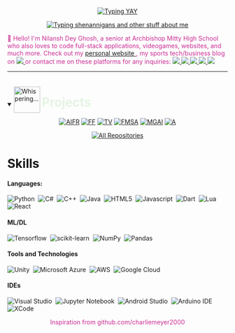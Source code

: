 <br>



<p align="center">
    <a href="https://github.com/ndg24"><img src="https://readme-typing-svg.demolab.com/?font=Fira+Code&pause=1000&color=ca2c92&center=true&size=50&vCenter=true&repeat=false&width=510&lines=Nilansh+Dey+Ghosh" alt="Typing YAY" /></a>
</p>
<p align="center">
    <a href="https://github.com/ndg24"><img src="https://readme-typing-svg.demolab.com?font=Fira+Code&pause=1000&color=ca2c92&center=true&vCenter=true&width=435&lines=full-stack+developer;accomplished+entrepreneur;civic-tech-advocate;master+of+bytes+and+beats;empowering+community+catalyst;tech+guru,+not+siri;multi-faceted+scholar;sports+and+pixels,+not+pizza" alt="Typing shenannigans and other stuff about me" /></a>
</p>

<p style="color: #ca2c92">
👋 Hello! I'm Nilansh Dey Ghosh, a senior at Archbishop Mitty High School who also loves to code full-stack applications, videogames, websites, and much more. Check out my <a href="https://ndg24.github.io/"/> personal website </a>, my sports tech/business blog on <a href="https://medium.com/@Nilansh"/> <img src="https://img.shields.io/badge/Medium-12100E?style=for-the-badge&logo=small&logoColor=white"/> </a> or contact me on these platforms for any inquiries: <a href="mailto:nilansh.d.ghosh@gmail.com"/> <img src="https://img.shields.io/badge/Gmail-D14836?style=for-the-badge&logo=gmail&logoColor=white&logo=small"/> </a> <a href="https://www.instagram.com/neildg_/"/> <img src="https://img.shields.io/badge/Instagram-E4405F?style=for-the-badge&logo=instagram&logoColor=white&logo=small"/> </a> <a href="https://www.twitch.tv/joethedude100"/> <img src="https://img.shields.io/badge/Twitch-9146FF?style=for-the-badge&logo=twitch&logoColor=white&logo=small"/> </a> <a href="https://open.spotify.com/user/0waf74pcp4doco9qexkgr5bu2?si=f6e09feb4d7942a8"/> <img src="https://img.shields.io/badge/Spotify-1ED760?&style=for-the-badge&logo=spotify&logoColor=white&logo=small"/> </a> <a href="https://steamcommunity.com/profiles/76561199013634117"/> <img src="https://img.shields.io/badge/Steam-000000?style=for-the-badge&logo=steam&logoColor=white&logo=small"/> </a>
</p>

<hr>

<details open display="flex" align-items="center" color="#ca2c92">
    <summary >
        <img alt="Whispering..." src="https://media.giphy.com/media/cOR2fPCZgErzi6COcG/giphy.gif" width="60" height="60" style="display: inline-block; vertical-align:-1em">
        <h1 style="display: inline-block; color: #e5f4e3; border-bottom: none" >Projects</h1>
    </summary>
    <div align="center">
        <a href="https://github.com/ndg24/AI-Fencing-Recommender">
      <img src="https://denvercoder1-github-readme-stats.vercel.app/api/pin/?username=ndg24&repo=AI-Fencing-Recommender&theme=jolly" alt="AIFR"></a>
        <a href="https://github.com/ndg24/forward-front-website">
      <img src="https://denvercoder1-github-readme-stats.vercel.app/api/pin/?username=ndg24&repo=forward-front-website&theme=jolly" alt="FF"></a>
        <a href="https://github.com/ndg24/Therapy-Verse">
      <img src="https://denvercoder1-github-readme-stats.vercel.app/api/pin/?username=ndg24&repo=Therapy-Verse&theme=jolly" alt="TV"></a>
        <a href="https://github.com/ndg24/fetalMonitoringSystemsAndroid">
      <img src="https://denvercoder1-github-readme-stats.vercel.app/api/pin/?username=ndg24&repo=fetalMonitoringSystemsAndroid&theme=jolly" alt="FMSA"></a>
        <a href="https://github.com/ndg24/math-genius-ai">
      <img src="https://denvercoder1-github-readme-stats.vercel.app/api/pin/?username=ndg24&repo=math-genius-ai&theme=jolly" alt="MGAI"></a>
        <a href="https://github.com/ndg24/attentra">
      <img src="https://denvercoder1-github-readme-stats.vercel.app/api/pin/?username=ndg24&repo=attentra&theme=jolly" alt="A"></a>
    </div>
    <p align="center">
  <a href="https://github.com/ndg24?tab=repositories"><img alt="All Repositories" title="All Repositories" src="https://img.shields.io/badge/-More%20Repos-2962FF?style=for-the-badge&logo=koding&logoColor=pink"/></a>
</p>
</details>


# Skills

#### Languages:

![Python](https://img.shields.io/badge/Python-3776AB?style=for-the-badge&logo=python&logoColor=white)&nbsp;
![C#](https://img.shields.io/badge/C%23-239120?style=for-the-badge&logo=c-sharp&logoColor=white)&nbsp;
![C++](https://img.shields.io/badge/C%2B%2B-00599C?style=for-the-badge&logo=c%2B%2B&logoColor=white)&nbsp;
![Java](https://img.shields.io/badge/Java-ED8B00?style=for-the-badge&logo=openjdk&logoColor=white)&nbsp;
![HTML5](https://img.shields.io/badge/HTML5-E34F26?style=for-the-badge&logo=html5&logoColor=white)&nbsp;
![Javascript](https://img.shields.io/badge/JavaScript-F7DF1E?style=for-the-badge&logo=javascript&logoColor=black)&nbsp;
![Dart](https://img.shields.io/badge/Dart-0175C2?style=for-the-badge&logo=dart&logoColor=white)&nbsp;
![Lua](https://img.shields.io/badge/Lua-2C2D72?style=for-the-badge&logo=lua&logoColor=white)&nbsp;
![React](https://img.shields.io/badge/React-20232A?style=for-the-badge&logo=react&logoColor=61DAFB)&nbsp;


#### ML/DL

![Tensorflow](https://img.shields.io/badge/TensorFlow-FF6F00?style=for-the-badge&logo=tensorflow&logoColor=white)&nbsp;
![scikit-learn](https://img.shields.io/badge/scikit--learn-%23F7931E.svg?style=for-the-badge&logo=scikit-learn&logoColor=white)&nbsp;
![NumPy](https://img.shields.io/badge/numpy-%23013243.svg?style=for-the-badge&logo=numpy&logoColor=white)&nbsp;
![Pandas](https://img.shields.io/badge/pandas-%23150458.svg?style=for-the-badge&logo=pandas&logoColor=white)&nbsp;

#### Tools and Technologies

![Unity](https://img.shields.io/badge/Unity-100000?style=for-the-badge&logo=unity&logoColor=white)&nbsp;
![Microsoft Azure](https://img.shields.io/badge/Microsoft_Azure-0089D6?style=for-the-badge&logo=microsoft-azure&logoColor=white)&nbsp;
![AWS](https://img.shields.io/badge/Amazon_AWS-232F3E?style=flat&logo=amazon-aws&logoColor=white)&nbsp;
![Google Cloud](https://img.shields.io/badge/Google_Cloud-4285F4?style=flat&logo=google-cloud&logoColor=white)&nbsp;


#### IDEs

![Visual Studio](https://img.shields.io/badge/Visual_Studio-5C2D91?style=for-the-badge&logo=visual%20studio&logoColor=white)&nbsp;
![Jupyter Notebook](https://img.shields.io/badge/jupyter-%23FA0F00.svg?style=for-the-badge&logo=jupyter&logoColor=white)&nbsp;
![Android Studio](https://img.shields.io/badge/Android_Studio-3DDC84?style=for-the-badge&logo=android-studio&logoColor=white)&nbsp;
![Arduino IDE](https://img.shields.io/badge/Arduino_IDE-00979D?style=for-the-badge&logo=arduino&logoColor=white)&nbsp;
![XCode](https://img.shields.io/badge/Xcode-007ACC?style=for-the-badge&logo=Xcode&logoColor=white)&nbsp;


<p style="color: #ca2c92;" align="center"> Inspiration from github.com/charliemeyer2000</p>
